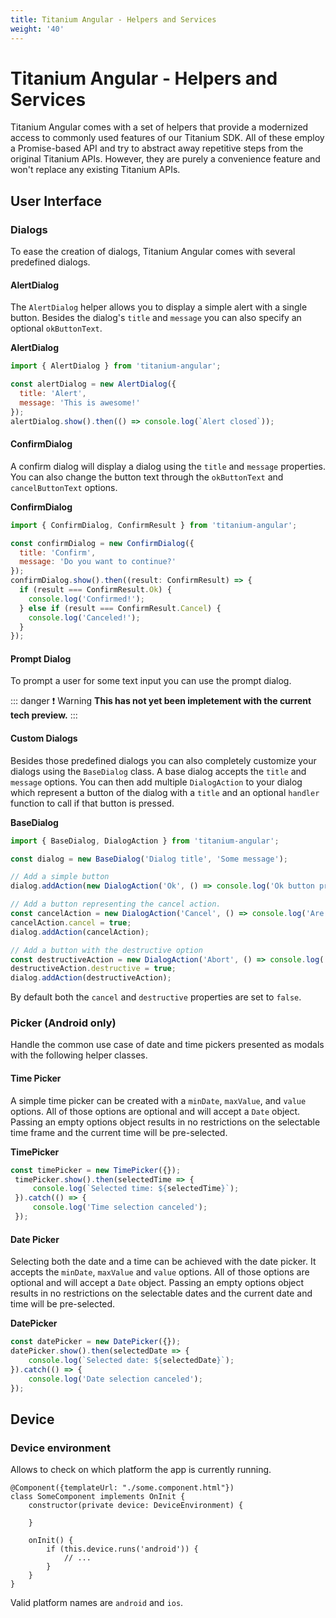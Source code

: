 ```yaml
---
title: Titanium Angular - Helpers and Services
weight: '40'
---
```


# Titanium Angular - Helpers and Services

Titanium Angular comes with a set of helpers that provide a modernized access to commonly used features of our Titanium SDK. All of these employ a Promise-based API and try to abstract away repetitive steps from the original Titanium APIs. However, they are purely a convenience feature and won't replace any existing Titanium APIs.

## User Interface

### Dialogs

To ease the creation of dialogs, Titanium Angular comes with several predefined dialogs.

#### AlertDialog

The `AlertDialog` helper allows you to display a simple alert with a single button. Besides the dialog's `title` and `message` you can also specify an optional `okButtonText`.

**AlertDialog**

```javascript
import { AlertDialog } from 'titanium-angular';

const alertDialog = new AlertDialog({
  title: 'Alert',
  message: 'This is awesome!'
});
alertDialog.show().then(() => console.log(`Alert closed`));
```

#### ConfirmDialog

A confirm dialog will display a dialog using the `title` and `message` properties. You can also change the button text through the `okButtonText` and `cancelButtonText` options.

**ConfirmDialog**

```javascript
import { ConfirmDialog, ConfirmResult } from 'titanium-angular';

const confirmDialog = new ConfirmDialog({
  title: 'Confirm',
  message: 'Do you want to continue?'
});
confirmDialog.show().then((result: ConfirmResult) => {
  if (result === ConfirmResult.Ok) {
    console.log('Confirmed!');
  } else if (result === ConfirmResult.Cancel) {
    console.log('Canceled!');
  }
});
```

#### Prompt Dialog

To prompt a user for some text input you can use the prompt dialog.

::: danger ❗️ Warning
**This has not yet been impletement with the current tech preview.**
:::

#### Custom Dialogs

Besides those predefined dialogs you can also completely customize your dialogs using the `BaseDialog` class. A base dialog accepts the `title` and `message` options. You can then add multiple `DialogAction` to your dialog which represent a button of the dialog with a `title` and an optional `handler` function to call if that button is pressed.

**BaseDialog**

```javascript
import { BaseDialog, DialogAction } from 'titanium-angular';

const dialog = new BaseDialog('Dialog title', 'Some message');

// Add a simple button
dialog.addAction(new DialogAction('Ok', () => console.log('Ok button pressed!')));

// Add a button representing the cancel action.
const cancelAction = new DialogAction('Cancel', () => console.log('Are you really gonna quit now?'));
cancelAction.cancel = true;
dialog.addAction(cancelAction);

// Add a button with the destructive option
const destructiveAction = new DialogAction('Abort', () => console.log('Ok ok, we are done here.'));
destructiveAction.destructive = true;
dialog.addAction(destructiveAction);
```

By default both the `cancel` and `destructive` properties are set to `false`.

### Picker (Android only)

Handle the common use case of date and time pickers presented as modals with the following helper classes.

#### Time Picker

A simple time picker can be created with a `minDate`, `maxValue`, and `value` options. All of those options are optional and will accept a `Date` object. Passing an empty options object results in no restrictions on the selectable time frame and the current time will be pre-selected.

**TimePicker**

```javascript
const timePicker = new TimePicker({});
 timePicker.show().then(selectedTime => {
     console.log(`Selected time: ${selectedTime}`);
 }).catch(() => {
     console.log('Time selection canceled');
 });
```

#### Date Picker

Selecting both the date and a time can be achieved with the date picker. It accepts the `minDate`, `maxValue` and `value` options. All of those options are optional and will accept a `Date` object. Passing an empty options object results in no restrictions on the selectable dates and the current date and time will be pre-selected.

**DatePicker**

```javascript
const datePicker = new DatePicker({});
datePicker.show().then(selectedDate => {
    console.log(`Selected date: ${selectedDate}`);
}).catch(() => {
    console.log('Date selection canceled');
});
```

## Device

### Device environment

Allows to check on which platform the app is currently running.

```
@Component({templateUrl: "./some.component.html"})
class SomeComponent implements OnInit {
    constructor(private device: DeviceEnvironment) {

    }

    onInit() {
        if (this.device.runs('android')) {
            // ...
        }
    }
}
```

Valid platform names are `android` and `ios`.
